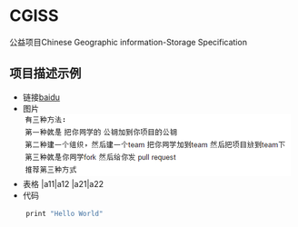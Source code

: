 # CGISS
公益项目Chinese Geographic information-Storage Specification


## 项目描述示例
* 链接[baidu](http://www.baidu.com)
* 图片
![图像](png/MutipleWorker.png)
* 表格
|a11|a12
|a21|a22
* 代码
```C
    print "Hello World"
```
